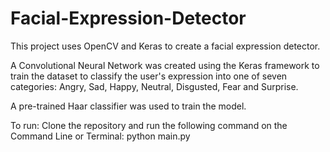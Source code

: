 # Facial-Expression-Detector

This project uses OpenCV and Keras to create a facial expression detector.

A Convolutional Neural Network was created using the Keras framework to train the dataset to classify the user's expression into one of seven categories: Angry, Sad, Happy, Neutral, Disgusted, Fear and Surprise. 

A pre-trained Haar classifier was used to train the model.

To run:
Clone the repository and run the following command on the Command Line or Terminal:
python main.py
